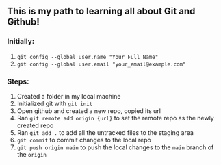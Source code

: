 ## This is my path to learning all about Git and Github!

### Initially:
1. `git config --global user.name "Your Full Name"`
2. `git config --global user.email "your_email@example.com"`

### Steps:
1. Created a folder in my local machine
2. Initialized git with `git init`
3. Open github and created a new repo, copied its url
4. Ran `git remote add origin {url}` to set the remote repo as the newly created repo
5. Ran `git add .` to add all the untracked files to the staging area
6. `git commit` to commit changes to the local repo
7. `git push origin main` to push the local changes to the `main` branch of the `origin`